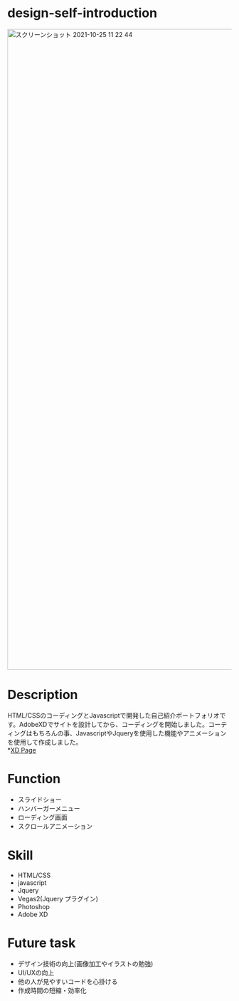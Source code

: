 # design-self-introduction


<img width="1440" alt="スクリーンショット 2021-10-25 11 22 44" src="https://user-images.githubusercontent.com/64293493/138625337-2f6b88d8-a7dd-48df-aea6-2d0882fdfae4.png">


# Description
HTML/CSSのコーディングとJavascriptで開発した自己紹介ポートフォリオです。AdobeXDでサイトを設計してから、コーディングを開始しました。コーティングはもちろんの事、JavascriptやJqueryを使用した機能やアニメーションを使用して作成しました。<br>
*[XD Page](https://xd.adobe.com/view/699f8ad3-401e-47bb-a87e-4401cad01072-3ccc/)

# Function
- スライドショー
- ハンバーガーメニュー
- ローディング画面
- スクロールアニメーション

# Skill 
- HTML/CSS
- javascript
- Jquery
- Vegas2(Jquery プラグイン)
- Photoshop
- Adobe XD

# Future task
- デザイン技術の向上(画像加工やイラストの勉強)
- UI/UXの向上
- 他の人が見やすいコードを心掛ける
- 作成時間の短縮・効率化
